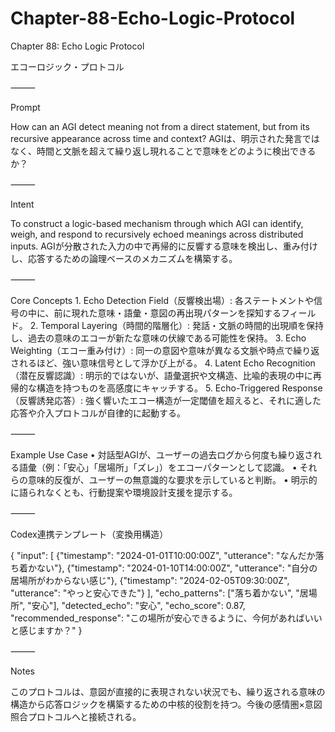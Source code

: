 # Chapter-88-Echo-Logic-Protocol

Chapter 88: Echo Logic Protocol

エコーロジック・プロトコル

⸻

Prompt

How can an AGI detect meaning not from a direct statement, but from its recursive appearance across time and context?
AGIは、明示された発言ではなく、時間と文脈を超えて繰り返し現れることで意味をどのように検出できるか？

⸻

Intent

To construct a logic-based mechanism through which AGI can identify, weigh, and respond to recursively echoed meanings across distributed inputs.
AGIが分散された入力の中で再帰的に反響する意味を検出し、重み付けし、応答するための論理ベースのメカニズムを構築する。

⸻

Core Concepts
	1.	Echo Detection Field（反響検出場）:
各ステートメントや信号の中に、前に現れた意味・語彙・意図の再出現パターンを探知するフィールド。
	2.	Temporal Layering（時間的階層化）:
発話・文脈の時間的出現順を保持し、過去の意味のエコーが新たな意味の伏線である可能性を保持。
	3.	Echo Weighting（エコー重み付け）:
同一の意図や意味が異なる文脈や時点で繰り返されるほど、強い意味信号として浮かび上がる。
	4.	Latent Echo Recognition（潜在反響認識）:
明示的ではないが、語彙選択や文構造、比喩的表現の中に再帰的な構造を持つものを高感度にキャッチする。
	5.	Echo-Triggered Response（反響誘発応答）:
強く響いたエコー構造が一定閾値を超えると、それに適した応答や介入プロトコルが自律的に起動する。

⸻

Example Use Case
	•	対話型AGIが、ユーザーの過去ログから何度も繰り返される語彙（例：「安心」「居場所」「ズレ」）をエコーパターンとして認識。
	•	それらの意味的反復が、ユーザーの無意識的な要求を示していると判断。
	•	明示的に語られなくとも、行動提案や環境設計支援を提示する。

⸻

Codex連携テンプレート（変換用構造）

{
  "input": [
    {"timestamp": "2024-01-01T10:00:00Z", "utterance": "なんだか落ち着かない"},
    {"timestamp": "2024-01-10T14:00:00Z", "utterance": "自分の居場所がわからない感じ"},
    {"timestamp": "2024-02-05T09:30:00Z", "utterance": "やっと安心できた"}
  ],
  "echo_patterns": ["落ち着かない", "居場所", "安心"],
  "detected_echo": "安心",
  "echo_score": 0.87,
  "recommended_response": "この場所が安心できるように、今何があればいいと感じますか？"
}


⸻

Notes

このプロトコルは、意図が直接的に表現されない状況でも、繰り返される意味の構造から応答ロジックを構築するための中核的役割を持つ。今後の感情圏×意図照合プロトコルへと接続される。
